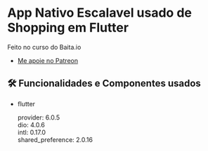 # App Nativo Escalavel usado de Shopping em Flutter

Feito no curso do Baita.io

- [Me apoie no Patreon](https://patreon.com/carlosalbertopinto?fan_landing=true)

<h2>🛠️ Funcionalidades e Componentes usados</h2>

- flutter 

  provider: 6.0.5<br/>
  dio: 4.0.6<br/>
  intl: 0.17.0<br/>
  shared_preference: 2.0.16<br/>


